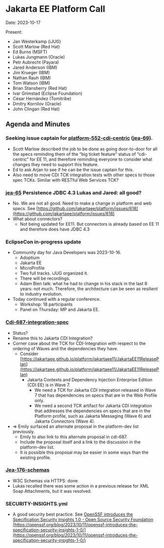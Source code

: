 # Jakarta EE Platform Call

Date: 2023-10-17

Present:

* Jan Westerkamp (iJUG)
* Scott Marlow (Red Hat)
* Ed Burns (MSFT)
* Lukas Jungmann (Oracle)
* Petr Aubrecht (Payara)
* Jared Anderson (IBM)
* Jim Krueger (IBM)
* Nathan Rauh (IBM)
* Tom Watson (IBM)
* Brian Stansberry (Red Hat)
* Ivar Grimstad (Eclipse Foundation)
* César Hernández (Tomitribe)
* Dmitry Kornilov (Oracle)
* John Clingan (Red Hat)

## Agenda and Minutes

### Seeking issue captain for [platform-552-cdi-centric](https://github.com/jakartaee/platform/issues/552) ([jea-69](https://dev.azure.com/jakarta-ee-azdo/jakarta-ee-azdo/_workitems/edit/69)).
* Scott Marlow described the job to be done as going door-to-door for all the specs reminding them of the “big ticket feature” status of “cdi-centric” for EE 11, and therefore reminding everyone to consider what changes they need to support this feature.
* Ed to ask Arjan to see if he can be the issue captain for this.
* Also need to move CDI TCK integration tests with other specs to those spec TCKs.  Similar with RESTful Web Services TCK?

### [jea-65](https://dev.azure.com/jakarta-ee-azdo/jakarta-ee-azdo/_workitems/edit/65) Persistence JDBC 4.3 Lukas and Jared: all good?
* No. We are not all good. Need to make a change in platform and web specs. See [https://github.com/jakartaee/platform/issues/618](https://github.com/jakartaee/platform/issues/618)
* What about connectors?
    * Not being updated for EE11. But connectors is already based on EE 11 and therefore does have JDBC 4.3

### EclipseCon in-progress update
* Community day for Java Developers was 2023-10-16.
    * Adoptium
    * Jakarta EE
    * MicroProfile
    * Two full tracks.  iJUG organized it.
    * There will be recordings.
    * Adam Bien talk: what he had to change in his stack in the last 8 years: not much. Therefore, the architecture can be seen as resilient to industry evolution.
* Today continued with a regular conference.
    * Workshop: 18 participants
    * Panel on Thursday: MP and Jakarta EE.

### [Cdi-687-integration-spec](https://github.com/jakartaee/cdi/issues/687)
* Status?
* Rename this to Jakarta CDI Integration?
* Corner case about the TCK for CDI-Integration with respect to the ordering of Waves and the dependencies they have.
    * Consider [https://jakartaee.github.io/platform/jakartaee11/JakartaEE11ReleasePlan](https://jakartaee.github.io/platform/jakartaee11/JakartaEE11ReleasePlan)
        * Jakarta Contexts and Dependency Injection Enterprise Edition (CDI EE) is in Wave 7.
            * We need a TCK for Jakarta CDI integration released in Wave 7 that has dependencies on specs that are in the Web Profile only.
            * We need a second TCK artifact for Jakarta CDI integration that addresses the dependencies on specs that are in the Platform profile, such as Jakarta Messaging (Wave 6) and Jakarta Connectors (Wave 4).
* => Emily surfaced an alternate proposal in the platform-dev list previously.
    * Emily to also link to this alternate proposal in cdi-687.
    * Include the proposal itself and a link to the discussion in the platform-dev list.
    * It is possible this proposal may be easier in some ways than the existing profile.

### [Jea-176-schemas](https://dev.azure.com/jakarta-ee-azdo/jakarta-ee-azdo/_workitems/edit/176)
* W3C Schemas via HTTPS: done.
* Lukas recalled there was some action in a previous release for XML Soap Attachments, but it was resolved.

### SECURITY-INSIGHTS.yml
* A good security best practice. See [OpenSSF introduces the Specification Security Insights 1.0 - Open Source Security Foundation](https://openssf.org/blog/2023/10/11/openssf-introduces-the-specification-security-insights-1-0/) \
[https://openssf.org/blog/2023/10/11/openssf-introduces-the-specification-security-insights-1-0/](https://openssf.org/blog/2023/10/11/openssf-introduces-the-specification-security-insights-1-0/)